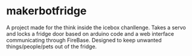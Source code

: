 # makerbotfridge
 A project made for the think inside the icebox chanllenge. 
 Takes a servo and locks a fridge door based on arduino code and a web interface communicating through FireBase. 
 Designed to keep unwanted things/people/pets out of the fridge. 
